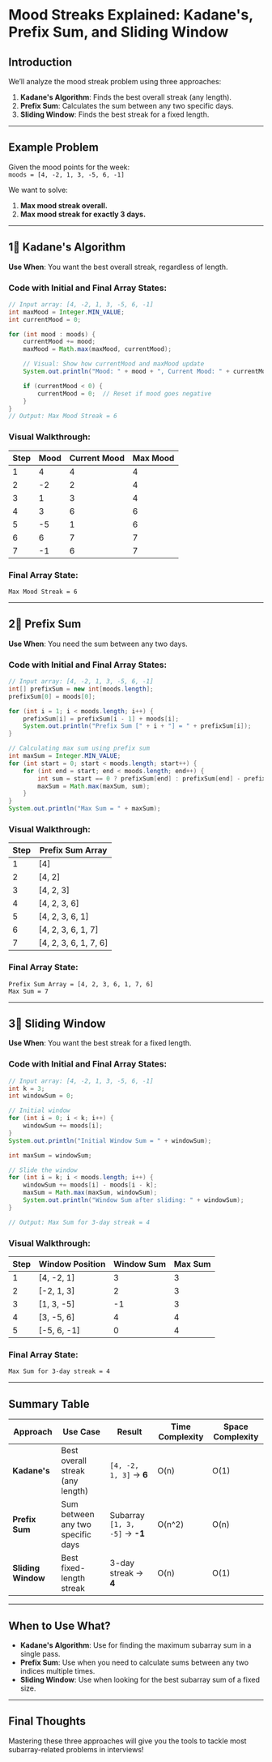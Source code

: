 
# Mood Streaks Explained: Kadane's, Prefix Sum, and Sliding Window

## **Introduction**
We’ll analyze the mood streak problem using three approaches:
1. **Kadane's Algorithm**: Finds the best overall streak (any length).
2. **Prefix Sum**: Calculates the sum between any two specific days.
3. **Sliding Window**: Finds the best streak for a fixed length.

---

## Example Problem
Given the mood points for the week:  
`moods = [4, -2, 1, 3, -5, 6, -1]`

We want to solve:
1. **Max mood streak overall.**  
2. **Max mood streak for exactly 3 days.**

---

## 1⃣ **Kadane's Algorithm**  
**Use When**: You want the best overall streak, regardless of length.

### **Code with Initial and Final Array States**:
```java
// Input array: [4, -2, 1, 3, -5, 6, -1]
int maxMood = Integer.MIN_VALUE;
int currentMood = 0;

for (int mood : moods) {
    currentMood += mood;
    maxMood = Math.max(maxMood, currentMood);

    // Visual: Show how currentMood and maxMood update
    System.out.println("Mood: " + mood + ", Current Mood: " + currentMood + ", Max Mood: " + maxMood);

    if (currentMood < 0) {
        currentMood = 0;  // Reset if mood goes negative
    }
}
// Output: Max Mood Streak = 6
```

### **Visual Walkthrough**:
| Step | Mood | Current Mood | Max Mood |
|------|------|--------------|----------|
| 1    | 4    | 4            | 4        |
| 2    | -2   | 2            | 4        |
| 3    | 1    | 3            | 4        |
| 4    | 3    | 6            | 6        |
| 5    | -5   | 1            | 6        |
| 6    | 6    | 7            | 7        |
| 7    | -1   | 6            | 7        |

### **Final Array State**:  
`Max Mood Streak = 6`

---

## 2⃣ **Prefix Sum**  
**Use When**: You need the sum between any two days.

### **Code with Initial and Final Array States**:
```java
// Input array: [4, -2, 1, 3, -5, 6, -1]
int[] prefixSum = new int[moods.length];
prefixSum[0] = moods[0];

for (int i = 1; i < moods.length; i++) {
    prefixSum[i] = prefixSum[i - 1] + moods[i];
    System.out.println("Prefix Sum [" + i + "] = " + prefixSum[i]);
}

// Calculating max sum using prefix sum
int maxSum = Integer.MIN_VALUE;
for (int start = 0; start < moods.length; start++) {
    for (int end = start; end < moods.length; end++) {
        int sum = start == 0 ? prefixSum[end] : prefixSum[end] - prefixSum[start - 1];
        maxSum = Math.max(maxSum, sum);
    }
}
System.out.println("Max Sum = " + maxSum);
```

### **Visual Walkthrough**:
| Step | Prefix Sum Array |
|------|------------------|
| 1    | [4]              |
| 2    | [4, 2]           |
| 3    | [4, 2, 3]        |
| 4    | [4, 2, 3, 6]     |
| 5    | [4, 2, 3, 6, 1]  |
| 6    | [4, 2, 3, 6, 1, 7] |
| 7    | [4, 2, 3, 6, 1, 7, 6] |

### **Final Array State**:  
`Prefix Sum Array = [4, 2, 3, 6, 1, 7, 6]`  
`Max Sum = 7`

---

## 3⃣ **Sliding Window**  
**Use When**: You want the best streak for a fixed length.

### **Code with Initial and Final Array States**:
```java
// Input array: [4, -2, 1, 3, -5, 6, -1]
int k = 3;
int windowSum = 0;

// Initial window
for (int i = 0; i < k; i++) {
    windowSum += moods[i];
}
System.out.println("Initial Window Sum = " + windowSum);

int maxSum = windowSum;

// Slide the window
for (int i = k; i < moods.length; i++) {
    windowSum += moods[i] - moods[i - k];
    maxSum = Math.max(maxSum, windowSum);
    System.out.println("Window Sum after sliding: " + windowSum);
}

// Output: Max Sum for 3-day streak = 4
```

### **Visual Walkthrough**:
| Step | Window Position | Window Sum | Max Sum |
|------|-----------------|------------|---------|
| 1    | [4, -2, 1]      | 3          | 3       |
| 2    | [-2, 1, 3]      | 2          | 3       |
| 3    | [1, 3, -5]      | -1         | 3       |
| 4    | [3, -5, 6]      | 4          | 4       |
| 5    | [-5, 6, -1]     | 0          | 4       |

### **Final Array State**:  
`Max Sum for 3-day streak = 4`

---

## Summary Table
| **Approach**        | **Use Case**                                       | **Result**                | **Time Complexity** | **Space Complexity** |
|---------------------|----------------------------------------------------|---------------------------|---------------------|---------------------|
| **Kadane's**        | Best overall streak (any length)                   | `[4, -2, 1, 3]` → **6**   | O(n)                | O(1)                |
| **Prefix Sum**      | Sum between any two specific days                  | Subarray `[1, 3, -5]` → **-1** | O(n^2)              | O(n)                |
| **Sliding Window**  | Best fixed-length streak                           | 3-day streak → **4**      | O(n)                | O(1)                |

---

## **When to Use What?**
- **Kadane's Algorithm**: Use for finding the maximum subarray sum in a single pass.
- **Prefix Sum**: Use when you need to calculate sums between any two indices multiple times.
- **Sliding Window**: Use when looking for the best subarray sum of a fixed size.

---

## **Final Thoughts**  
Mastering these three approaches will give you the tools to tackle most subarray-related problems in interviews!
